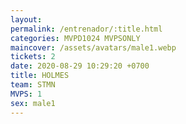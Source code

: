 ```yaml
---
layout: 
permalink: /entrenador/:title.html
categories: MVPD1024 MVPSONLY
maincover: /assets/avatars/male1.webp
tickets: 2
date: 2020-08-29 10:29:20 +0700
title: HOLMES
team: STMN
MVPS: 1
sex: male1
---
```

